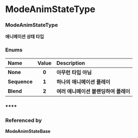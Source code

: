 # ModeAnimStateType

### **ModeAnimStateType**

**애니메이션 상태 타입**  


### **Enums**

| **Name** | **Value** | **Description** |
| :--- | :---: | :--- |
| **None** | **0** | **아무런 타입 아님** |
| **Sequence** | **1** | **하나의 애니메이션 플레이** |
| **Blend** | **2** | **여러 애니메이션 블랜딩하여 플레이** |

### \*\*\*\*

### **Referenced by**

**ModeAnimStateBase**  



